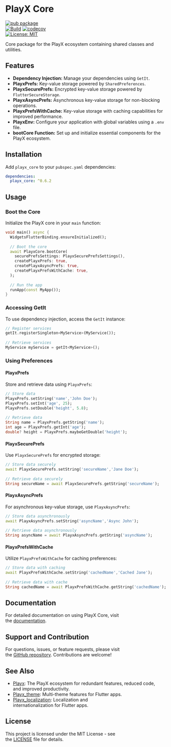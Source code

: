 
# PlayX Core
[![pub package](https://img.shields.io/pub/v/playx_core.svg?color=1284C5)](https://pub.dev/packages/playx_core)  
[![Build](https://github.com/playx-flutter/playx_core/actions/workflows/build.yml/badge.svg?branch=main)](https://github.com/playx-flutter/playx_core/actions/workflows/build.yml) <a href="https://codecov.io/gh/playx-flutter/playx_core"><img src="https://codecov.io/gh/playx-flutter/playx_core/branch/main/graph/badge.svg" alt="codecov"></a>  
<a href="https://github.com/playx-flutter/playx_core/blob/main/LICENSE"><img src="https://img.shields.io/badge/license-MIT-purple.svg" alt="License: MIT"></a>

Core package for the PlayX ecosystem containing shared classes and utilities.

## Features

- **Dependency Injection:** Manage your dependencies using `GetIt`.
- **PlayxPrefs:** Key-value storage powered by `SharedPreferences`.
- **PlayxSecurePrefs:** Encrypted key-value storage powered by `FlutterSecureStorage`.
- **PlayxAsyncPrefs:** Asynchronous key-value storage for non-blocking operations.
- **PlayxPrefsWithCache:** Key-value storage with caching capabilities for improved performance.
- **PlayxEnv:** Configure your application with global variables using a `.env` file.
- **bootCore Function:** Set up and initialize essential components for the PlayX ecosystem.

## Installation

Add `playx_core` to your `pubspec.yaml` dependencies:

```yaml  
dependencies:  
  playx_core: ^0.6.2  
```  

## Usage

### Boot the Core

Initialize the PlayX core in your `main` function:

```dart  
void main() async {  
  WidgetsFlutterBinding.ensureInitialized();  
  
  // Boot the core  
  await PlayxCore.bootCore(  
    securePrefsSettings: PlayxSecurePrefsSettings(),  
    createPlayxPrefs: true,  
    createPlayxAsyncPrefs: true,  
    createPlayxPrefsWithCache: true,  
  );  
  
  // Run the app  
  runApp(const MyApp());  
}  
```  

### Accessing GetIt

To use dependency injection, access the `GetIt` instance:

```dart  
// Register services  
getIt.registerSingleton<MyService>(MyService());  
  
// Retrieve services  
MyService myService = getIt<MyService>();  
```  

### Using Preferences

#### PlayxPrefs

Store and retrieve data using `PlayxPrefs`:

```dart  
// Store data  
PlayxPrefs.setString('name','John Doe');  
PlayxPrefs.setInt('age', 25);  
PlayxPrefs.setDouble('height', 5.8);  
  
// Retrieve data  
String name = PlayxPrefs.getString('name');  
int age = PlayxPrefs.getInt('age');  
double? height = PlayxPrefs.maybeGetDouble('height');  
```  

#### PlayxSecurePrefs

Use `PlayxSecurePrefs` for encrypted storage:

```dart  
// Store data securely  
await PlayxSecurePrefs.setString('secureName','Jane Doe');  
  
// Retrieve data securely  
String secureName = await PlayxSecurePrefs.getString('secureName');  
```  

#### PlayxAsyncPrefs

For asynchronous key-value storage, use `PlayxAsyncPrefs`:

```dart  
// Store data asynchronously  
await PlayxAsyncPrefs.setString('asyncName','Async John');  
  
// Retrieve data asynchronously  
String asyncName = await PlayxAsyncPrefs.getString('asyncName');  
```  

#### PlayxPrefsWithCache

Utilize `PlayxPrefsWithCache` for caching preferences:

```dart  
// Store data with caching  
await PlayxPrefsWithCache.setString('cachedName','Cached Jane');  
  
// Retrieve data with cache  
String cachedName = await PlayxPrefsWithCache.getString('cachedName');  
```  

## Documentation

For detailed documentation on using PlayX Core, visit  
the [documentation](https://pub.dev/documentation/playx_core/latest/).

## Support and Contribution

For questions, issues, or feature requests, please visit  
the [GitHub repository](https://github.com/playx-flutter/playx_core). Contributions are welcome!

## See Also

- [Playx](https://pub.dev/packages/playx): The PlayX ecosystem for redundant features, reduced code,  
  and improved productivity.
- [Playx_theme](https://pub.dev/packages/playx_theme): Multi-theme features for Flutter apps.
- [Playx_localization](https://pub.dev/packages/playx_localization): Localization and  
  internationalization for Flutter apps.

## License

This project is licensed under the MIT License - see  
the [LICENSE](https://github.com/playx-flutter/playx_core/blob/main/LICENSE) file for details.  
 
